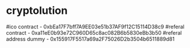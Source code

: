 # cryptolution
#ico contract - 0xbEa17F7bff7A9EE03e51b37AF9f12C15114D38c9
#referal contract - 0xa11eE0b93e72C960D65c8ac082B6b5830eBb3b50
#referal address dummy - 0x155917F5517a69a2F75026D2b3504b6511889d81
